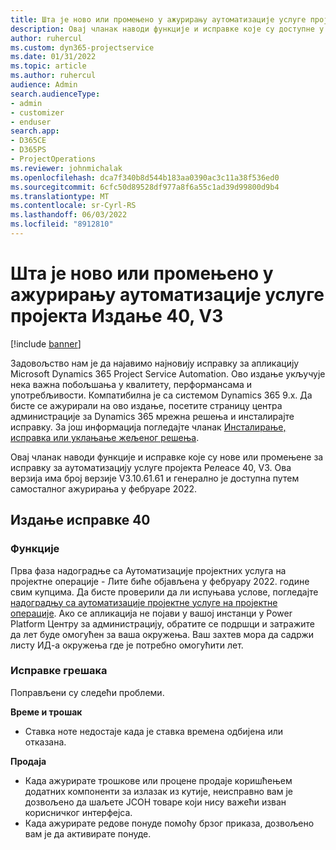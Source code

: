 ```yaml
---
title: Шта је ново или промењено у ажурирању аутоматизације услуге пројекта Издање 40, V3
description: Овај чланак наводи функције и исправке које су доступне у издању Microsoft Dynamics 365 Project Service Automation Упдате Релеасе 40, V3.
author: ruhercul
ms.custom: dyn365-projectservice
ms.date: 01/31/2022
ms.topic: article
ms.author: ruhercul
audience: Admin
search.audienceType:
- admin
- customizer
- enduser
search.app:
- D365CE
- D365PS
- ProjectOperations
ms.reviewer: johnmichalak
ms.openlocfilehash: dca7f340b8d544b183aa0390ac3c11a38f536ed0
ms.sourcegitcommit: 6cfc50d89528df977a8f6a55c1ad39d99800d9b4
ms.translationtype: MT
ms.contentlocale: sr-Cyrl-RS
ms.lasthandoff: 06/03/2022
ms.locfileid: "8912810"
---
```

# <a name="whats-new-or-changed-in-project-service-automation-update-release-40-v3"></a>Шта је ново или промењено у ажурирању аутоматизације услуге пројекта Издање 40, V3

[!include [banner](../includes/psa-now-project-operations.md)]

Задовољство нам је да најавимо најновију исправку за апликацију Microsoft Dynamics 365 Project Service Automation. Ово издање укључује нека важна побољшања у квалитету, перформансама и употребљивости. Компатибилна је са системом Dynamics 365 9.x. Да бисте се ажурирали на ово издање, посетите страницу центра администрације за Dynamics 365 мрежна решења и инсталирајте исправку. За још информација погледајте чланак [Инсталирање, исправка или уклањање жељеног решења](/power-platform/admin/install-remove-preferred-solution).

Овај чланак наводи функције и исправке које су нове или промењене за исправку за аутоматизацију услуге пројекта Релеасе 40, V3. Ова верзија има број верзије V3.10.61.61 и генерално је доступна путем самосталног ажурирања у фебруаре 2022.

## <a name="update-release-40"></a>Издање исправке 40

### <a name="features"></a>Функције
Прва фаза надоградње са Аутоматизације пројектних услуга на пројектне операције - Лите биће објављена у фебруару 2022. године свим купцима. Да бисте проверили да ли испуњава услове, погледајте [надоградњу са аутоматизације пројектне услуге на пројектне операције](upgrade-project-operations-non-stocked.md). Ако се апликација не појави у вашој инстанци у Power Platform Центру за администрацију, обратите се подршци и затражите да лет буде омогућен за ваша окружења. Ваш захтев мора да садржи листу ИД-а окружења где је потребно омогућити лет.

### <a name="bug-fixes"></a>Исправке грешака

Поправљени су следећи проблеми.

**Време и трошак**
- Ставка ноте недостаје када је ставка времена одбијена или отказана. 

**Продаја**

- Када ажурирате трошкове или процене продаје коришћењем додатних компоненти за излазак из кутије, неисправно вам је дозвољено да шаљете ЈСОН товаре који нису важећи изван корисничког интерфејса.
- Када ажурирате редове понуде помоћу брзог приказа, дозвољено вам је да активирате понуде.
